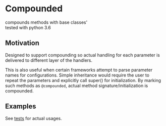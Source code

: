 Compounded
==========
compounds methods with base classes'  
tested with python 3.6


## Motivation

Designed to support compounding so actual handling for each parameter is delivered to different layer of the handlers.  

This is also useful when certain frameworks attempt to parse parameter names for configurations. Simple inheritance would require the user to repeat the parameters and explicitly call super() for initialization. By marking such methods as `@compounded`, actual method signature/initialization is compounded.   


## Examples

See [tests](https://github.com/chen-charles/compounded/tree/master/tests) for actual usages. 
